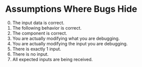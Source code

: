 # Assumptions Where Bugs Hide
0. The input data is correct.
0. The following behavior is correct.
0. The component is correct.
0. You are actually modifying what you are debugging.
0. You are actually modifying the input you are debugging.
0. There is exactly 1 input.
0. There is no input.
0. All expected inputs are being received.
